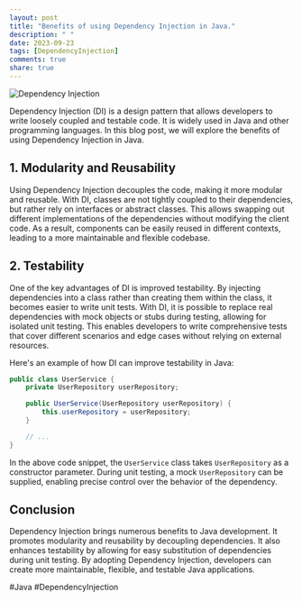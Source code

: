 ```yaml
---
layout: post
title: "Benefits of using Dependency Injection in Java."
description: " "
date: 2023-09-23
tags: [DependencyInjection]
comments: true
share: true
---
```


![Dependency Injection](https://example.com/dependency-injection.png)

Dependency Injection (DI) is a design pattern that allows developers to write loosely coupled and testable code. It is widely used in Java and other programming languages. In this blog post, we will explore the benefits of using Dependency Injection in Java.

## 1. **Modularity and Reusability**

Using Dependency Injection decouples the code, making it more modular and reusable. With DI, classes are not tightly coupled to their dependencies, but rather rely on interfaces or abstract classes. This allows swapping out different implementations of the dependencies without modifying the client code. As a result, components can be easily reused in different contexts, leading to a more maintainable and flexible codebase.

## 2. **Testability**

One of the key advantages of DI is improved testability. By injecting dependencies into a class rather than creating them within the class, it becomes easier to write unit tests. With DI, it is possible to replace real dependencies with mock objects or stubs during testing, allowing for isolated unit testing. This enables developers to write comprehensive tests that cover different scenarios and edge cases without relying on external resources.

Here's an example of how DI can improve testability in Java:

```java
public class UserService {
    private UserRepository userRepository;

    public UserService(UserRepository userRepository) {
        this.userRepository = userRepository;
    }

    // ...
}
```
In the above code snippet, the `UserService` class takes `UserRepository` as a constructor parameter. During unit testing, a mock `UserRepository` can be supplied, enabling precise control over the behavior of the dependency.

## Conclusion

Dependency Injection brings numerous benefits to Java development. It promotes modularity and reusability by decoupling dependencies. It also enhances testability by allowing for easy substitution of dependencies during unit testing. By adopting Dependency Injection, developers can create more maintainable, flexible, and testable Java applications.

#Java #DependencyInjection